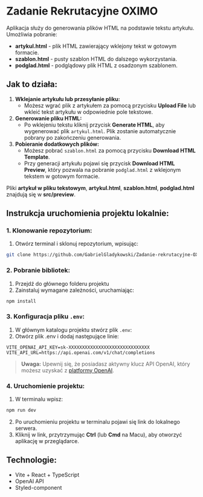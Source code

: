 # Zadanie Rekrutacyjne OXIMO

Aplikacja służy do generowania plików HTML na podstawie tekstu artykułu. Umożliwia pobranie:
+ **artykul.html** - plik HTML zawierający wklejony tekst w gotowym formacie.
+ **szablon.html** - pusty szablon HTML do dalszego wykorzystania.
+ **podglad.html** - podglądowy plik HTML z osadzonym szablonem.

## Jak to działa:

1. **Wklejanie artykułu lub przesyłanie pliku:**
   + Możesz wgrać plik z artykułem za pomocą przycisku **Upload File** lub wkleić tekst artykułu w odpowiednie pole tekstowe.
2. **Generowanie pliku HTML:**
   + Po wklejeniu tekstu kliknij przycisk **Generate HTML**, aby wygenerować plik `artykul.html`. Plik zostanie automatycznie pobrany po zakończeniu generowania.
3. **Pobieranie dodatkowych plików:**
   + Możesz pobrać `szablon.html` za pomocą przycisku **Download HTML Template**.
   + Przy generacji artykułu pojawi się przycisk **Download HTML Preview**, który pozwala na pobranie `podglad.html` z wklejonym tekstem w gotowym formacie.

Pliki **artykuł w pliku tekstowym**, **artykul.html**, **szablon.html**, **podglad.html** znajdują się w **src/preview**.

## Instrukcja uruchomienia projektu lokalnie:

### 1. **Klonowanie repozytorium:**
1. Otwórz terminal i sklonuj repozytorium, wpisując:
```bash
git clone https://github.com/GabrielGladykowski/Zadanie-rekrutacyjne-OXIDO.git
```

### 2. **Pobranie bibliotek:**
1. Przejdź do głównego folderu projektu
2. Zainstaluj wymagane zależności, uruchamiając:
```bash
npm install
```

### 3. **Konfiguracja pliku `.env`:**
1. W głównym katalogu projektu stwórz plik `.env`:
2. Otwórz plik .env i dodaj następujące linie:
```env
VITE_OPENAI_API_KEY=sk-XXXXXXXXXXXXXXXXXXXXXXXXXXXXXX
VITE_API_URL=https://api.openai.com/v1/chat/completions
```
> **Uwaga:** Upewnij się, że posiadasz aktywny klucz API OpenAI, który możesz uzyskać z [platformy OpenAI](https://platform.openai.com/).

### 4. **Uruchomienie projektu:**
1. W terminalu wpisz:
```bash
npm run dev
```
2. Po uruchomieniu projektu w terminalu pojawi się link do lokalnego serwera.
3. Kliknij w link, przytrzymując **Ctrl** (lub **Cmd** na Macu), aby otworzyć aplikację w przeglądarce.

## Technologie:
+ Vite + React + TypeScript
+ OpenAI API
+ Styled-component
